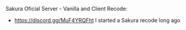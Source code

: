 Sakura Oficial Server - Vanilla and Client Recode: 
- https://discord.gg/MuF4YRQFht
I started a Sakura recode long ago
